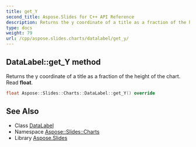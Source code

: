 ```yaml
---
title: get_Y
second_title: Aspose.Slides for C++ API Reference
description: Returns the y coordinate of a title as a fraction of the height of the chart. Read float.
type: docs
weight: 79
url: /cpp/aspose.slides.charts/datalabel/get_y/
---
```

## DataLabel::get_Y method


Returns the y coordinate of a title as a fraction of the height of the chart. Read **float**.

```cpp
float Aspose::Slides::Charts::DataLabel::get_Y() override
```

## See Also

* Class [DataLabel](../)
* Namespace [Aspose::Slides::Charts](../../)
* Library [Aspose.Slides](../../../)

